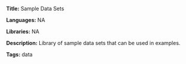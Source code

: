 **Title:** Sample Data Sets 

**Languages:** NA

**Libraries:** NA

**Description:** Library of sample data sets that can be used in examples. 

**Tags:** data  
